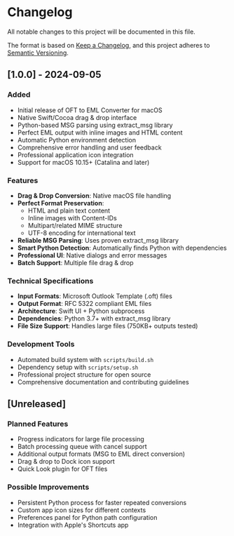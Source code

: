 # Changelog

All notable changes to this project will be documented in this file.

The format is based on [Keep a Changelog](https://keepachangelog.com/en/1.0.0/),
and this project adheres to [Semantic Versioning](https://semver.org/spec/v2.0.0.html).

## [1.0.0] - 2024-09-05

### Added
- Initial release of OFT to EML Converter for macOS
- Native Swift/Cocoa drag & drop interface
- Python-based MSG parsing using extract_msg library  
- Perfect EML output with inline images and HTML content
- Automatic Python environment detection
- Comprehensive error handling and user feedback
- Professional application icon integration
- Support for macOS 10.15+ (Catalina and later)

### Features
- **Drag & Drop Conversion**: Native macOS file handling
- **Perfect Format Preservation**: 
  - HTML and plain text content
  - Inline images with Content-IDs
  - Multipart/related MIME structure
  - UTF-8 encoding for international text
- **Reliable MSG Parsing**: Uses proven extract_msg library
- **Smart Python Detection**: Automatically finds Python with dependencies
- **Professional UI**: Native dialogs and error messages
- **Batch Support**: Multiple file drag & drop

### Technical Specifications
- **Input Formats**: Microsoft Outlook Template (.oft) files
- **Output Format**: RFC 5322 compliant EML files
- **Architecture**: Swift UI + Python subprocess
- **Dependencies**: Python 3.7+ with extract_msg library
- **File Size Support**: Handles large files (750KB+ outputs tested)

### Development Tools
- Automated build system with `scripts/build.sh`
- Dependency setup with `scripts/setup.sh`
- Professional project structure for open source
- Comprehensive documentation and contributing guidelines

## [Unreleased]

### Planned Features
- Progress indicators for large file processing
- Batch processing queue with cancel support
- Additional output formats (MSG to EML direct conversion)
- Drag & drop to Dock icon support
- Quick Look plugin for OFT files

### Possible Improvements
- Persistent Python process for faster repeated conversions
- Custom app icon sizes for different contexts
- Preferences panel for Python path configuration
- Integration with Apple's Shortcuts app